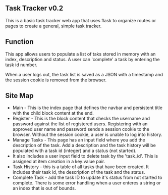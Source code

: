 ## Task Tracker v0.2
This is a basic task tracker web app that uses flask to organize routes or pages to create a general, simple task tracker.
## Function
This app allows users to populate a list of taks stored in memory with an index, description and status. A user can 'complete' a task by entering the task id number.

When a user logs out, the task list is saved as a JSON with a timestamp and the session cookie is removed from the browser.
## Site Map
- Main - This is the index page that defines the navbar and persistent title with the child block content at the end.
- Register - This is the block content that checks the username and password against the list of registered users. Registering with an approved user name and password sends a session cookie to the browser. Without the session cookie, a user is unable to log into history.
- Manage Tasks - This page has an input field where you add the description of the task. Add a description and the task history will be populated with a task id (integer) and a status (not started).
- It also includes a user input field to delete task by the 'task_id'. This is assigned at item creation in a key:value pair.
- Task History - this is a table of all tasks that have been created. It includes their task id, the description of the task and the status.
- Complete Task - add the task ID to update it's status from not started to complete. There is some error handling when a user enteres a string or an index that is out of bounds.